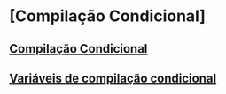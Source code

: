# [Compilação Condicional]
## [Compilação Condicional](conditional-compilation-javascript.md)
## [Variáveis de compilação condicional](conditional-compilation-variables-javascript.md)